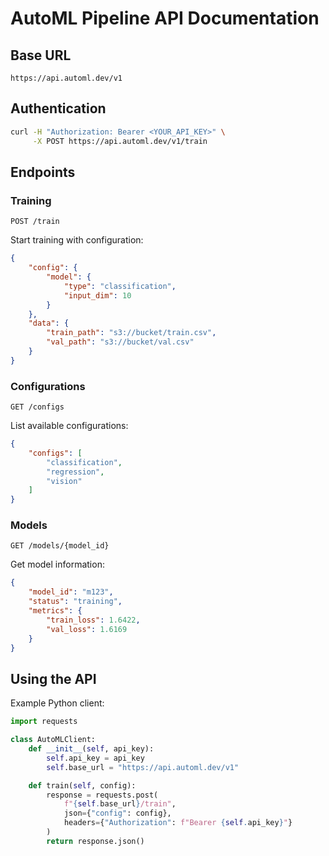 # AutoML Pipeline API Documentation

## Base URL
```
https://api.automl.dev/v1
```

## Authentication
```bash
curl -H "Authorization: Bearer <YOUR_API_KEY>" \
     -X POST https://api.automl.dev/v1/train
```

## Endpoints

### Training
```
POST /train
```
Start training with configuration:
```json
{
    "config": {
        "model": {
            "type": "classification",
            "input_dim": 10
        }
    },
    "data": {
        "train_path": "s3://bucket/train.csv",
        "val_path": "s3://bucket/val.csv"
    }
}
```

### Configurations
```
GET /configs
```
List available configurations:
```json
{
    "configs": [
        "classification",
        "regression",
        "vision"
    ]
}
```

### Models
```
GET /models/{model_id}
```
Get model information:
```json
{
    "model_id": "m123",
    "status": "training",
    "metrics": {
        "train_loss": 1.6422,
        "val_loss": 1.6169
    }
}
```

## Using the API
Example Python client:
```python
import requests

class AutoMLClient:
    def __init__(self, api_key):
        self.api_key = api_key
        self.base_url = "https://api.automl.dev/v1"

    def train(self, config):
        response = requests.post(
            f"{self.base_url}/train",
            json={"config": config},
            headers={"Authorization": f"Bearer {self.api_key}"}
        )
        return response.json()
```
